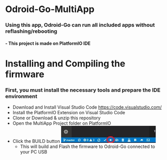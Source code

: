 # Odroid-Go-MultiApp

  ### Using this app, Odroid-Go can run all included apps without reflashing/rebooting
   #### - This project is made on PlatformIO IDE
  
# Installing and Compiling the firmware
### First, you must install the necessary tools and prepare the IDE environment
- Download and Install Visual Studio Code https://code.visualstudio.com/
- Install the PlatformIO Extension on Visual Studio Code
- Clone or Download & unzip this repository
- Open the MultiApp Project folder on PlatformIO
- Click the BUILD button ![image](MultiAppImgs/BuildandFlash.jpg)
  + This will build and Flash the firmware to Odroid-Go connected to your PC USB

